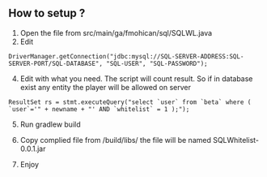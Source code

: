 ## How to setup ?
1. Open the file from src/main/ga/fmohican/sql/SQLWL.java
2. Edit 
```
DriverManager.getConnection("jdbc:mysql://SQL-SERVER-ADDRESS:SQL-SERVER-PORT/SQL-DATABASE", "SQL-USER", "SQL-PASSWORD");
```
4. Edit with what you need. The script will count result. So if in database exist any entity the player will be allowed on server
```
ResultSet rs = stmt.executeQuery("select `user` from `beta` where ( `user`='" + newname + "' AND `whitelist` = 1 );");
```
5. Run gradlew build

6. Copy complied file from /build/libs/ the file will be named SQLWhitelist-0.0.1.jar

7. Enjoy
